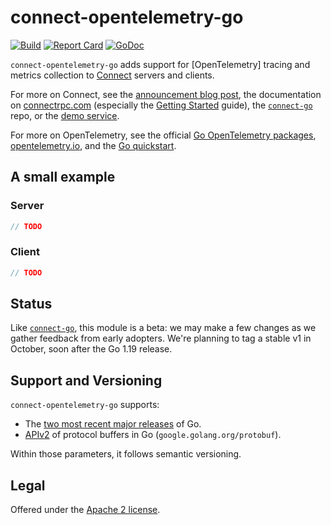 connect-opentelemetry-go
========================

[![Build](https://connectrpc.com/otelconnect/actions/workflows/ci.yaml/badge.svg?branch=main)](https://connectrpc.com/otelconnect/actions/workflows/ci.yaml)
[![Report Card](https://goreportcard.com/badge/connectrpc.com/otelconnect)](https://goreportcard.com/report/connectrpc.com/otelconnect)
[![GoDoc](https://pkg.go.dev/badge/connectrpc.com/otelconnect.svg)](https://pkg.go.dev/connectrpc.com/otelconnect)

`connect-opentelemetry-go` adds support for [OpenTelemetry] tracing and metrics
collection to [Connect][connect-go] servers and clients.

For more on Connect, see the [announcement blog post][blog], the documentation
on [connectrpc.com][docs] (especially the [Getting Started] guide), the
[`connect-go`][connect-go] repo, or the [demo service][demo].

For more on OpenTelemetry, see the official [Go OpenTelemetry
packages][otel-go], [opentelemetry.io], and the [Go
quickstart][otel-go-quickstart].

## A small example

### Server

```go
// TODO
```

### Client

```go
// TODO
```

## Status

Like [`connect-go`][connect-go], this module is a beta: we may make a few changes 
as we gather feedback from early adopters. We're planning to tag a stable v1 in 
October, soon after the Go 1.19 release.

## Support and Versioning

`connect-opentelemetry-go` supports:

* The [two most recent major releases][go-support-policy] of Go.
* [APIv2][] of protocol buffers in Go (`google.golang.org/protobuf`).

Within those parameters, it follows semantic versioning.

## Legal

Offered under the [Apache 2 license][license].

[APIv2]: https://blog.golang.org/protobuf-apiv2
[blog]: https://buf.build/blog/connect-a-better-grpc
[connect-go]: https://connectrpc.com/connect
[demo]: https://github.com/bufbuild/connect-demo
[docs]: https://connectrpc.com
[Getting Started]: https://connectrpc.com/go/getting-started
[go-support-policy]: https://golang.org/doc/devel/release#policy
[license]: https://connectrpc.com/otelconnect/blob/main/LICENSE
[opentelemetry.io]: https://opentelemetry.io/
[otel-go]: https://github.com/open-telemetry/opentelemetry-go
[otel-go-quickstart]: https://opentelemetry.io/docs/instrumentation/go/getting-started/
